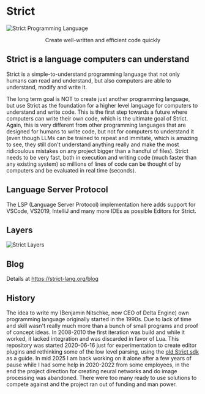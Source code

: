 # Strict

![Strict Programming Language](https://strict-lang.org/img/StrictBanner.png)
<div style="text-align: center;">Create well-written and efficient code quickly</div>

## Strict is a language computers can understand

Strict is a simple-to-understand programming language that not only humans can read and understand, but also computers are able to understand, modify and write it.

The long term goal is NOT to create just another programming language, but use Strict as the foundation for a higher level language for computers to understand and write code. This is the first step towards a future where computers can write their own code, which is the ultimate goal of Strict. Again, this is very different from other programming languages that are designed for humans to write code, but not for computers to understand it (even though LLMs can be trained to repeat and immitate, which is amazing to see, they still don't understand anything really and make the most ridicoulous mistakes on any project bigger than a handful of files). Strict needs to be very fast, both in execution and writing code (much faster than any existing system) so millions of lines of code can be thought of by computers and be evaluated in real time (seconds).

## Language Server Protocol

The LSP (Language Server Protocol) implementation here adds support for VSCode, VS2019, IntelliJ and many more IDEs as possible Editors for Strict.

## Layers

![Strict Layers](https://strict-lang.org/img/StrictLayers.svg?sanitize=true)

## Blog

Details at https://strict-lang.org/blog

## History

The idea to write my (Benjamin Nitschke, now CEO of Delta Engine) own programming language originally started in the 1990s. Due to lack of time and skill wasn't really much more than a bunch of small programs and proof of concept ideas. In 2008-2010 the first iteration was build and while it worked, it lacked integration and was discarded in favor of Lua. This repository was started 2020-06-16 just for experimentation to create editor plugins and rethinking some of the low level parsing, using the [old Strict sdk](https://github.com/strict-lang/sdk) as a guide. In mid 2025 I am back working on it alone after a few years of pause while I had some help in 2020-2022 from some employees, in the end the project direction for creating neural networks and do image processing was abandoned. There were too many ready to use solutions to compete against and the project ran out of funding and man power.

